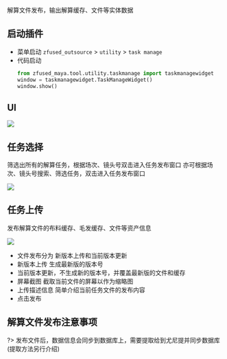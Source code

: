 解算文件发布，输出解算缓存、文件等实体数据

## 启动插件
- 菜单启动
  `zfused_outsource` > `utility` > `task manage`
- 代码启动
    ```python
    from zfused_maya.tool.utility.taskmanage import taskmanagewidget
    window = taskmanagewidget.TaskManageWidget()
    window.show()
    ```
## UI

![](../../sources/image/cfx/cfx2.jpg)

## 任务选择
筛选出所有的解算任务，根据场次、镜头号双击进入任务发布窗口
亦可根据场次、镜头号搜索、筛选任务，双击进入任务发布窗口

![](../../sources/image/cfx/cfx1.jpg)

## 任务上传
发布解算文件的布料缓存、毛发缓存、文件等资产信息

![](../../sources/image/animation/animation_7.jpg)

+ 文件发布分为 新版本上传和当前版本更新
+ 新版本上传 生成最新版的版本号
+ 当前版本更新，不生成新的版本号，并覆盖最新版的文件和缓存
+ 屏幕截图 截取当前文件的屏幕以作为缩略图
+ 上传描述信息 简单介绍当前任务文件的发布内容
+ 点击发布

## 解算文件发布注意事项
?> 发布文件后，数据信息会同步到数据库上，需要提取给到尤尼提并同步数据库(提取方法另行介绍)
